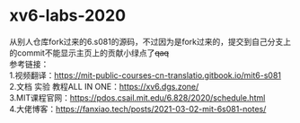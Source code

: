 # xv6-labs-2020
从别人仓库fork过来的6.s081的源码，不过因为是fork过来的，提交到自己分支上的commit不能显示主页上的贡献小绿点了~~qaq~~  
参考链接：  
1.视频翻译：https://mit-public-courses-cn-translatio.gitbook.io/mit6-s081  
2.文档 实验 教程ALL IN ONE：https://xv6.dgs.zone/  
3.MIT课程官网：https://pdos.csail.mit.edu/6.828/2020/schedule.html  
4.大佬博客：https://fanxiao.tech/posts/2021-03-02-mit-6s081-notes/  
